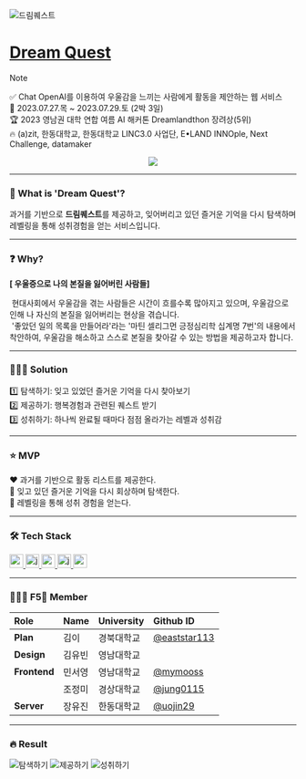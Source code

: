 ![드림퀘스트](https://github.com/DREAMLANDTHON/Dream-Quest_Front/assets/76805879/16600c78-b333-4019-a5d8-c9e47fe24ca4)

# [Dream Quest](https://hguhackathon.com/project/F5)
> [!Note]
> ✅ Chat OpenAI를 이용하여 우울감을 느끼는 사람에게 활동을 제안하는 웹 서비스  
> 📅 2023.07.27.목 ~ 2023.07.29.토 (2박 3일)  
> 🏆 2023 영남권 대학 연합 여름 AI 해커톤 Dreamlandthon 장려상(5위)  
> 🔥 (a)zit, 한동대학교, 한동대학교 LINC3.0 사업단, E•LAND INNOple, Next Challenge, datamaker


<div align="center">
  <a href="https://hits.seeyoufarm.com"><img src="https://hits.seeyoufarm.com/api/count/incr/badge.svg?url=https%3A%2F%2Fgithub.com%2FDREAMLANDTHON%2FDream-Quest_Front&count_bg=%23D37BE9&title_bg=%239B27B8&icon=icloud.svg&icon_color=%23E7E7E7&title=Dream+Quest&edge_flat=false"/></a>
</div>

---

### 💜 What is 'Dream Quest'?
과거를 기반으로 **드림퀘스트**를 제공하고, 잊어버리고 있던 즐거운 기억을 다시 탐색하며 레벨링을 통해 성취경험을 얻는 서비스입니다.

---

### ❓ Why?
**[ 우울증으로 나의 본질을 잃어버린 사람들]**  
  
&nbsp;현대사회에서 우울감을 겪는 사람들은 시간이 흐를수록 많아지고 있으며, 우울감으로 인해 나 자신의 본질을 잃어버리는 현상을 겪습니다.  
&nbsp;'좋았던 일의 목록을 만들어라'라는 '마틴 셀리그먼 긍정심리학 십계명 7번'의 내용에서 착안하여, 우울감을 해소하고 스스로 본질을 찾아갈 수 있는 방법을 제공하고자 합니다.  

---

### 🧚🏻‍♀️ Solution
1️⃣ 탐색하기: 잊고 있었던 즐거운 기억을 다시 찾아보기  
2️⃣ 제공하기: 행복경험과 관련된 퀘스트 받기  
3️⃣ 성취하기: 하나씩 완료될 때마다 점점 올라가는 레벨과 성취감  

---

### ⭐ MVP
❤️ 과거를 기반으로 활동 리스트를 제공한다.  
🧡 잊고 있던 즐거운 기억을 다시 회상하며 탐색한다.  
💛 레벨링을 통해 성취 경험을 얻는다.  

---

### 🛠️ Tech Stack
<a href="https://reactjs.org/" target="_blank" rel="noreferrer"> <img src="https://img.shields.io/badge/react-61DAFB?style=for-the-badge&logo=react&logoColor=black" alt="react" height="24"/> </a> <!--React -->
<a href="https://developer.mozilla.org/en-US/docs/Web/JavaScript" target="_blank" rel="noreferrer"> <img src="http://img.shields.io/badge/-Javascript-f7e018?style=for-the-badge&logo=javascript&logoColor=black" alt="javascript" height="24"/> </a> <!-- JavaScript -->
<a href="https://spring.io/projects/spring-boot" target="_blank" rel="noreferrer"> <img src="http://img.shields.io/badge/-springboot-6DB33F?style=for-the-badge&logo=springboot&logoColor=white" alt="springboot" height="24"/> </a> <!-- SpringBoot -->
<a href="https://www.java.com" target="_blank" rel="noreferrer"> <img src="https://img.shields.io/badge/java-007396?style=for-the-badge&logo=java&logoColor=white" alt="java" height="24"/> </a> <!-- Java -->
<a href="https://openai.com/" target="_blank" rel="noreferrer"> <img src="https://img.shields.io/badge/openai-412991?style=for-the-badge&logo=openai&logoColor=white" alt="openai" height="24"/> </a> <!-- openAI -->

---

### 🧚🏻‍♀️ F5🔄 Member
| Role | Name | University | Github ID |
| :------------ | :------------ | :------------ | :------------ |
| **Plan** | 김이 | 경북대학교 | [@eaststar113](https://github.com/eaststar113) |  
| **Design** | 김유빈 | 영남대학교 |  |
| **Frontend** | 민서영 | 영남대학교 | [@mymooss](https://github.com/mymooss) |
|  | 조정미 | 경상대학교 | [@jung0115](https://github.com/jung0115) |
| **Server** | 장유진 | 한동대학교 | [@uojin29](https://github.com/uojin29) |

---

### 🔥 Result
![탐색하기](https://github.com/DREAMLANDTHON/Dream-Quest_Front/assets/76805879/d3060773-64bd-40cd-9643-1331c8d2a07a)
![제공하기](https://github.com/DREAMLANDTHON/Dream-Quest_Front/assets/76805879/e53b56ab-3046-4753-9465-19c71850c9ca)
![성취하기](https://github.com/DREAMLANDTHON/Dream-Quest_Front/assets/76805879/9108702d-58a6-4341-8dd4-b63495e762a4)
